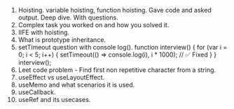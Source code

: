 1. Hoisting. variable hoisting, function hoisting. Gave code and asked output. Deep dive. With questions. 
2. Complex task you worked on and how you solved it.
3. IIFE with hoisting.
4. What is prototype inheritance.
5. setTimeout question with console log().
function interview() {
    for (var i = 0; i < 5; i++) {
        setTimeout(() => console.log(i), i * 1000); // ✅ Fixed
    }
}
interview();
4. Leet code problem - Find first non repetitive character from a string.
5. useEffect vs useLayoutEffect.
6. useMemo and what scenarios it is used.
7. useCallback.
8. useRef and its usecases.